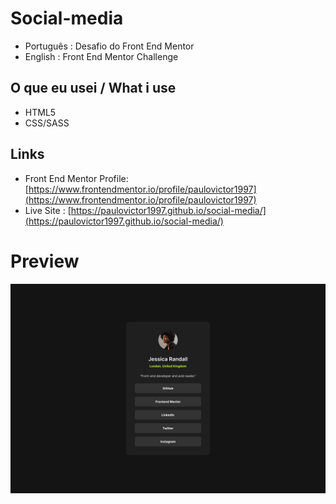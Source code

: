 # Social-media
 - Português : Desafio do Front End Mentor  
 - English : Front End Mentor Challenge
 
## O que eu usei / What i use 
 - HTML5
 - CSS/SASS

## Links 

 - Front End Mentor Profile:[https://www.frontendmentor.io/profile/paulovictor1997](https://www.frontendmentor.io/profile/paulovictor1997)
 - Live Site : [https://paulovictor1997.github.io/social-media/](https://paulovictor1997.github.io/social-media/)


# Preview
 ![assets/img/Print.jpg](./assets/img/Print.jpg)
